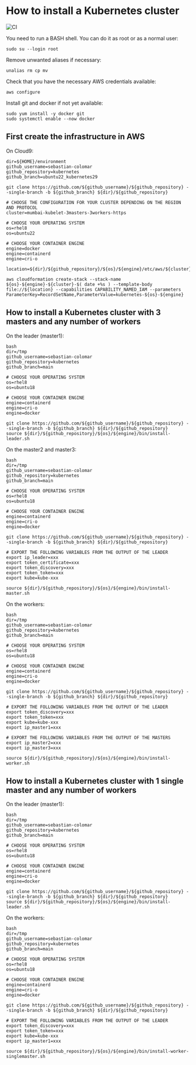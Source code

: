 # How to install a Kubernetes cluster
![CI](https://github.com/sebastian-colomar/kubernetes/workflows/CI/badge.svg?branch=main)

You need to run a BASH shell. You can do it as root or as a normal user:
```
sudo su --login root

```
Remove unwanted aliases if necessary:
```
unalias rm cp mv

```
Check that you have the necessary AWS credentials available:
```
aws configure

```
Install git and docker if not yet available:
```
sudo yum install -y docker git
sudo systemctl enable --now docker

```
## First create the infrastructure in AWS
On Cloud9:
```
dir=${HOME}/environment
github_username=sebastian-colomar
github_repository=kubernetes
github_branch=ubuntu22_kubernetes29

git clone https://github.com/${github_username}/${github_repository} --single-branch -b ${github_branch} ${dir}/${github_repository}

# CHOOSE THE CONFIGURATION FOR YOUR CLUSTER DEPENDING ON THE REGION AND PROTOCOL
cluster=mumbai-kubelet-3masters-3workers-https

# CHOOSE YOUR OPERATING SYSTEM
os=rhel8
os=ubuntu22

# CHOOSE YOUR CONTAINER ENGINE
engine=docker
engine=containerd
engine=cri-o

location=${dir}/${github_repository}/${os}/${engine}/etc/aws/${cluster}.yaml

aws cloudformation create-stack --stack-name ${os}-${engine}-${cluster}-$( date +%s ) --template-body file://${location} --capabilities CAPABILITY_NAMED_IAM --parameters ParameterKey=RecordSetName,ParameterValue=kubernetes-${os}-${engine}
```

## How to install a Kubernetes cluster with 3 masters and any number of workers
On the leader (master1):
```
bash
dir=/tmp
github_username=sebastian-colomar
github_repository=kubernetes
github_branch=main

# CHOOSE YOUR OPERATING SYSTEM
os=rhel8
os=ubuntu18

# CHOOSE YOUR CONTAINER ENGINE
engine=containerd
engine=cri-o
engine=docker

git clone https://github.com/${github_username}/${github_repository} --single-branch -b ${github_branch} ${dir}/${github_repository}
source ${dir}/${github_repository}/${os}/${engine}/bin/install-leader.sh
```
On the master2 and master3:
```
bash
dir=/tmp
github_username=sebastian-colomar
github_repository=kubernetes
github_branch=main

# CHOOSE YOUR OPERATING SYSTEM
os=rhel8
os=ubuntu18

# CHOOSE YOUR CONTAINER ENGINE
engine=containerd
engine=cri-o
engine=docker

git clone https://github.com/${github_username}/${github_repository} --single-branch -b ${github_branch} ${dir}/${github_repository}
```
```
# EXPORT THE FOLLOWING VARIABLES FROM THE OUTPUT OF THE LEADER
export ip_leader=xxx
export token_certificate=xxx
export token_discovery=xxx
export token_token=xxx
export kube=kube-xxx
```
```
source ${dir}/${github_repository}/${os}/${engine}/bin/install-master.sh
```
On the workers:
```
bash
dir=/tmp
github_username=sebastian-colomar
github_repository=kubernetes
github_branch=main

# CHOOSE YOUR OPERATING SYSTEM
os=rhel8
os=ubuntu18

# CHOOSE YOUR CONTAINER ENGINE
engine=containerd
engine=cri-o
engine=docker

git clone https://github.com/${github_username}/${github_repository} --single-branch -b ${github_branch} ${dir}/${github_repository}
```
```
# EXPORT THE FOLLOWING VARIABLES FROM THE OUTPUT OF THE LEADER
export token_discovery=xxx
export token_token=xxx
export kube=kube-xxx
export ip_master1=xxx
```
```
# EXPORT THE FOLLOWING VARIABLES FROM THE OUTPUT OF THE MASTERS
export ip_master2=xxx
export ip_master3=xxx
```
```
source ${dir}/${github_repository}/${os}/${engine}/bin/install-worker.sh
```

## How to install a Kubernetes cluster with 1 single master and any number of workers
On the leader (master1):
```
bash
dir=/tmp
github_username=sebastian-colomar
github_repository=kubernetes
github_branch=main

# CHOOSE YOUR OPERATING SYSTEM
os=rhel8
os=ubuntu18

# CHOOSE YOUR CONTAINER ENGINE
engine=containerd
engine=cri-o
engine=docker

git clone https://github.com/${github_username}/${github_repository} --single-branch -b ${github_branch} ${dir}/${github_repository}
source ${dir}/${github_repository}/${os}/${engine}/bin/install-leader.sh
```
On the workers:
```
bash
dir=/tmp
github_username=sebastian-colomar
github_repository=kubernetes
github_branch=main

# CHOOSE YOUR OPERATING SYSTEM
os=rhel8
os=ubuntu18

# CHOOSE YOUR CONTAINER ENGINE
engine=containerd
engine=cri-o
engine=docker

git clone https://github.com/${github_username}/${github_repository} --single-branch -b ${github_branch} ${dir}/${github_repository}
```
```
# EXPORT THE FOLLOWING VARIABLES FROM THE OUTPUT OF THE LEADER
export token_discovery=xxx
export token_token=xxx
export kube=kube-xxx
export ip_master1=xxx
```
```
source ${dir}/${github_repository}/${os}/${engine}/bin/install-worker-singlemaster.sh
```
